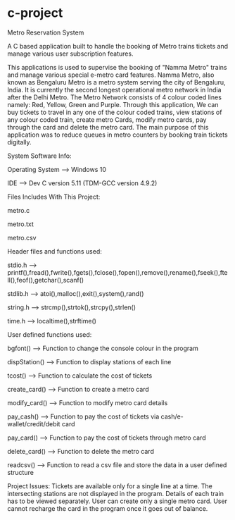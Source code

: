 # c-project
Metro Reservation System

A C based application built to handle the booking of Metro trains tickets and manage various user subscription features.


This applications is used to supervise the booking of "Namma Metro" trains and manage various special e-metro card features.
Namma Metro, also known as Bengaluru Metro is a metro system serving the city of Bengaluru, India. It is currently the second 
longest operational metro network in India after the Delhi Metro. 
The Metro Network consists of 4 colour coded lines namely: Red, Yellow, Green and Purple.
Through this application, We can buy tickets to travel in any one of the colour coded trains, view stations of any colour coded
train, create metro Cards, modify metro cards, pay through the card and delete the metro card.
The main purpose of this application was to reduce queues in metro counters by booking train tickets digitally. 


System Software Info:


Operating System --> Windows 10 


IDE --> Dev C version 5.11 (TDM-GCC version 4.9.2)


Files Includes With This Project:


metro.c


metro.txt


metro.csv


Header files and functions used:


stdio.h --> printf(),fread(),fwrite(),fgets(),fclose(),fopen(),remove(),rename(),fseek(),ftell(),feof(),getchar(),scanf()


stdlib.h --> atoi(),malloc(),exit(),system(),rand()


string.h --> strcmp(),strtok(),strcpy(),strlen()


time.h --> localtime(),strftime()


User defined functions used:

bgfont() --> Function to change the console colour in the program

dispStation() --> Function to display stations of each line

tcost() --> Function to calculate the cost of tickets

create_card() --> Function to create a metro card

modify_card() --> Function to modify metro card details

pay_cash() --> Function to pay the cost of tickets via cash/e-wallet/credit/debit card

pay_card() --> Function to pay the cost of tickets through metro card 

delete_card() --> Function to delete the metro card

readcsv() --> Function to read a csv file and store the data in a user defined structure


Project Issues:
Tickets are available only for a single line at a time.
The intersecting stations are not displayed in the program.
Details of each train has to be viewed separately.
User can create only a single metro card. 
User cannot recharge the card in the program once it goes out of balance.   
